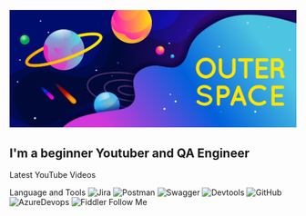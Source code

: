 [![Header](https://github.com/SpaceEngineer-RU/SpaceEngineer-RU/blob/main/assets/2163944.jpg)](https://www.youtube.com/@crossoutbangog)

## I'm a beginner Youtuber and QA Engineer

Latest YouTube Videos

Language and Tools
![Jira](https://img.shields.io/badge/:Jira-brightgreen)
![Postman](https://img.shields.io/badge/:Postman-brightgreen)
![Swagger](https://img.shields.io/badge/:Swagger-brightgreen)
![Devtools](https://img.shields.io/badge/:Devtools-brightgreen)
![GitHub](https://img.shields.io/badge/:GitHub-brightgreen)
![AzureDevops](https://img.shields.io/badge/:AzureDevops-brightgreen)
![Fiddler](https://img.shields.io/badge/:Fiddler-brightgreen)
Follow Me